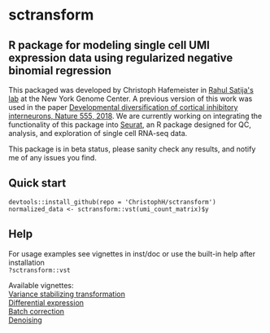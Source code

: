 # sctransform
## R package for modeling single cell UMI expression data using regularized negative binomial regression

This packaged was developed by Christoph Hafemeister in [Rahul Satija's lab](https://satijalab.org/) at the New York Genome Center. A previous version of this work was used in the paper [Developmental diversification of cortical inhibitory interneurons, Nature 555, 2018](https://github.com/ChristophH/in-lineage). We are currently working on integrating the functionality of this package into [Seurat](https://satijalab.org/seurat/), an R package designed for QC, analysis, and exploration of single cell RNA-seq data.

This package is in beta status, please sanity check any results, and notify me of any issues you find.

## Quick start
`devtools::install_github(repo = 'ChristophH/sctransform')`  
`normalized_data <- sctransform::vst(umi_count_matrix)$y`

## Help
For usage examples see vignettes in inst/doc or use the built-in help after installation  
`?sctransform::vst`  

Available vignettes:  
[Variance stabilizing transformation](https://rawgit.com/ChristophH/sctransform/master/inst/doc/variance_stabilizing_transformation.html)  
[Differential expression](https://rawgit.com/ChristophH/sctransform/master/inst/doc/differential_expression.html)  
[Batch correction](https://rawgit.com/ChristophH/sctransform/master/inst/doc/batch_correction.html)  
[Denoising](https://rawgit.com/ChristophH/sctransform/master/inst/doc/denoising.html)  
